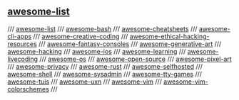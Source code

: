 ## [awesome-list](https://github.com/topics/awesome)

/// [awesome-list](https://github.com/sindresorhus/awesome)
/// [awesome-bash](https://github.com/awesome-lists/awesome-bash)
/// [awesome-cheatsheets](https://github.com/LeCoupa/awesome-cheatsheets)
/// [awesome-cli-apps](https://github.com/agarrharr/awesome-cli-apps)
/// [awesome-creative-coding](https://github.com/terkelg/awesome-creative-coding)
/// [awesome-ethical-hacking-resources](https://github.com/husnainfareed/Awesome-Ethical-Hacking-Resources)
/// [awesome-fantasy-consoles](https://github.com/paladin-t/fantasy)
/// [awesome-generative-art](https://github.com/kosmos/awesome-generative-art)
/// [awesome-hacking](https://github.com/Hack-with-Github/Awesome-Hacking)
/// [awesome-ios](https://github.com/vsouza/awesome-ios)
/// [awesome-learning](https://github.com/johnpaulada/awesome-learning-collections)
/// [awesome-livecoding](https://github.com/toplap/awesome-livecoding)
/// [awesome-os](https://github.com/jubalh/awesome-os)
/// [awesome-open-source](https://awesomeopensource.com/)
/// [awesome-pixel-art](https://github.com/Siilwyn/awesome-pixel-art)
/// [awesome-privacy](https://github.com/pluja/awesome-privacy)
/// [awesome-rust](https://github.com/rust-unofficial/awesome-rust)
/// [awesome-selfhosted](https://github.com/awesome-selfhosted/awesome-selfhosted)
/// [awesome-shell](https://github.com/alebcay/awesome-shell)
/// [awesome-sysadmin](https://github.com/kahun/awesome-sysadmin)
/// [awesome-tty-games](https://github.com/ligurio/awesome-ttygames)
/// [awesome-tuis](https://github.com/rothgar/awesome-tuis)
/// [awesome-uxn](https://github.com/hundredrabbits/awesome-uxn)
/// [awesome-vim](https://github.com/akrawchyk/awesome-vim)
/// [awesome-vim-colorschemes](https://github.com/rafi/awesome-vim-colorschemes)
/// 

